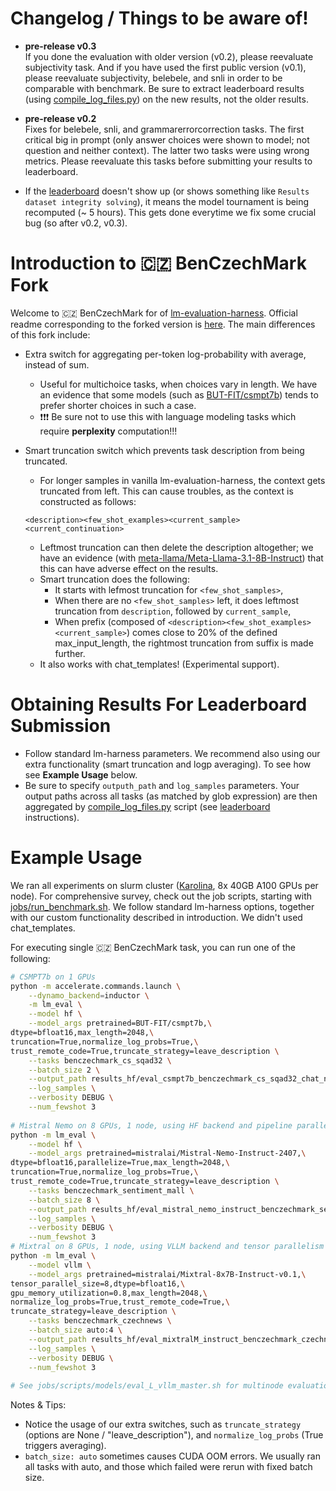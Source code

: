 # Changelog / Things to be aware of!
* __pre-release v0.3__   
If you done the evaluation with older version (v0.2), please reevaluate subjectivity task.
And if you have used the first public version (v0.1), please reevaluate subjectivity, belebele, and snli in order to be comparable with benchmark. Be sure to extract leaderboard results (using [compile_log_files.py](https://github.com/MFajcik/benczechmark-leaderboard/blob/master/leaderboard/compile_log_files.py)) on the new results, not the older results.
* __pre-release v0.2__   
Fixes for belebele, snli, and grammarerrorcorrection tasks. The first critical big in prompt (only answer choices were shown to model; not question and neither context). The latter two tasks were using wrong metrics.
Please reevaluate this tasks before submitting your results to leaderboard.

* If the [leaderboard](https://huggingface.co/spaces/CZLC/BenCzechMark) doesn't show up (or shows something like `Results dataset integrity solving`), it means the model tournament is being recomputed (~ 5 hours). This gets done everytime we fix some crucial bug (so after v0.2, v0.3).


# Introduction to  🇨🇿 BenCzechMark Fork
Welcome to 🇨🇿 BenCzechMark for of [lm-evaluation-harness](https://github.com/EleutherAI/lm-evaluation-harness). Official readme corresponding to the forked version is [here](README_harness.md). The main differences of this fork include:
* Extra switch for aggregating per-token log-probability with average, instead of sum.
  * Useful for multichoice tasks, when choices vary in length. We have an evidence that some models (such as [BUT-FIT/csmpt7b](https://huggingface.co/BUT-FIT/csmpt7b)) tends to prefer shorter choices in such a case.
  * ❗❗❗ Be sure not to use this with language modeling tasks which require __perplexity__ computation!!!
  
* Smart truncation switch which prevents task description from being truncated.
  * For longer samples in vanilla lm-evaluation-harness, the context gets truncated from left. This can cause troubles, as the context is constructed as follows:
  ```text
  <description><few_shot_examples><current_sample><current_continuation> 
  ```
  * Leftmost truncation can then delete the description altogether; we have an evidence (with [meta-llama/Meta-Llama-3.1-8B-Instruct](https://huggingface.co/meta-llama/Meta-Llama-3.1-8B-Instruct)) that this can have adverse effect on the results.
  * Smart truncation does the following:
    * It starts with lefmost truncation for `<few_shot_samples>`,
    * When there are no `<few_shot_samples>` left, it does leftmost truncation from `description`, followed by `current_sample`,
    * When prefix (composed of `<description><few_shot_examples><current_sample>`) comes close to 20% of the defined max_input_length, the rightmost truncation from suffix is made further.
  * It also works with  chat_templates! (Experimental support).

# Obtaining Results For Leaderboard Submission
- Follow standard lm-harness parameters. We recommend also using our extra functionality (smart truncation and logp averaging). To see how see **Example Usage** below.
- Be sure to specify `outputh_path` and `log_samples` parameters. Your output paths across all tasks (as matched by glob expression) are then aggregated by [compile_log_files.py](https://huggingface.co/spaces/CZLC/BenCzechMark/blob/main/compile_log_files.py) script (see [leaderboard](https://huggingface.co/spaces/CZLC/BenCzechMark) instructions).
# Example Usage
We ran all experiments on slurm cluster ([Karolina](https://www.it4i.cz/en/infrastructure/karolina), 8x 40GB A100 GPUs per node). For comprehensive survey, check out the job scripts, starting with  [jobs/run_benchmark.sh](jobs/run_benchmark.sh).
We follow standard lm-harness options, together with our custom functionality described in introduction. We didn't used chat_templates.

For executing single 🇨🇿 BenCzechMark task, you can run one of the following:

```bash
# CSMPT7b on 1 GPUs
python -m accelerate.commands.launch \
    --dynamo_backend=inductor \
    -m lm_eval \
    --model hf \
    --model_args pretrained=BUT-FIT/csmpt7b,\
dtype=bfloat16,max_length=2048,\
truncation=True,normalize_log_probs=True,\
trust_remote_code=True,truncate_strategy=leave_description \
    --tasks benczechmark_cs_sqad32 \
    --batch_size 2 \
    --output_path results_hf/eval_csmpt7b_benczechmark_cs_sqad32_chat_none_trunc_leave_description \
    --log_samples \
    --verbosity DEBUG \
    --num_fewshot 3
    
# Mistral Nemo on 8 GPUs, 1 node, using HF backend and pipeline parallelism
python -m lm_eval \
    --model hf \
    --model_args pretrained=mistralai/Mistral-Nemo-Instruct-2407,\
dtype=bfloat16,parallelize=True,max_length=2048,\
truncation=True,normalize_log_probs=True,\
trust_remote_code=True,truncate_strategy=leave_description \
    --tasks benczechmark_sentiment_mall \
    --batch_size 8 \
    --output_path results_hf/eval_mistral_nemo_instruct_benczechmark_sentiment_mall_chat_none_trunc_leave_description \
    --log_samples \
    --verbosity DEBUG \
    --num_fewshot 3
# Mixtral on 8 GPUs, 1 node, using VLLM backend and tensor parallelism
python -m lm_eval \
    --model vllm \
    --model_args pretrained=mistralai/Mixtral-8x7B-Instruct-v0.1,\
tensor_parallel_size=8,dtype=bfloat16,\
gpu_memory_utilization=0.8,max_length=2048,\
normalize_log_probs=True,trust_remote_code=True,\
truncate_strategy=leave_description \
    --tasks benczechmark_czechnews \
    --batch_size auto:4 \
    --output_path results_hf/eval_mixtralM_instruct_benczechmark_czechnews_chat_none_trunc_leave_description \
    --log_samples \
    --verbosity DEBUG \
    --num_fewshot 3
    
# See jobs/scripts/models/eval_L_vllm_master.sh for multinode evaluation with VLLM.
```
Notes & Tips:
* Notice the usage of our extra switches, such as `truncate_strategy` (options are None / "leave_description"), and `normalize_log_probs` (True triggers averaging). 
* `batch_size: auto` sometimes causes CUDA OOM errors. We usually ran all tasks with auto, and those which failed were rerun with fixed batch size.
